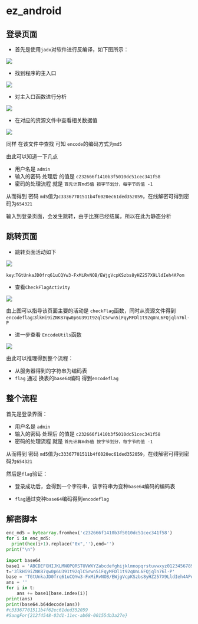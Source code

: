 # ez_android

## 登录页面

- 首先是使用`jadx`对软件进行反编译，如下图所示：

![](https://ms-study.oss-cn-chengdu.aliyuncs.com/Binary_study/RE/Snipaste_2021-09-25_15-28-19.png)

- 找到程序的主入口

![](https://ms-study.oss-cn-chengdu.aliyuncs.com/Binary_study/RE/Snipaste_2021-09-25_15-51-56.png)

- 对主入口函数进行分析

![](https://ms-study.oss-cn-chengdu.aliyuncs.com/Binary_study/RE/Snipaste_2021-09-25_16-00-17.png)

- 在对应的资源文件中查看相关数据值 

![](https://ms-study.oss-cn-chengdu.aliyuncs.com/Binary_study/RE/Snipaste_2021-09-25_16-02-15.png)

同样 在该文件中查找 可知  `encode`的编码方式为`md5`

由此可以知道一下几点

- 用户名是 `admin` 
- 输入的密码 处理后 的值是 `c232666f1410b3f5010dc51cec341f58`
- 密码的处理流程 就是 `首先计算md5值 按字节划分，每字节的值 -1`

从而得到 密码 `md5`值为`c33367701511b4f6020ec61ded352059`，在线解密可得到密码为`654321`

输入到登录页面，会发生跳转，由于比赛已经结属，所以在此为静态分析



## 跳转页面

- 跳转页面活动如下

![](https://ms-study.oss-cn-chengdu.aliyuncs.com/Binary_study/RE/Snipaste_2021-09-25_16-14-24.png)



`key`:`TGtUnkaJD0frq61uCQYw3-FxMiRvNOB/EWjgVcpKSzbs8yHZ257X9LldIeh4APom`

- 查看`CheckFlagActivity`

![](https://ms-study.oss-cn-chengdu.aliyuncs.com/Binary_study/RE/Snipaste_2021-09-25_16-17-31.png)

由上图可以指导该页面主要的活动是 `checkFlag`函数，同时从资源文件得到`encodeflag`:`3lkHi9iZNK87qw0p6U391t92qlC5rwn5iFqyMFDl1t92qUnL6FQjqln76l-P`

- 进一步查看 `EncodeUtils`函数

![](https://ms-study.oss-cn-chengdu.aliyuncs.com/Binary_study/RE/Snipaste_2021-09-25_16-21-27.png)

由此可以推理得到整个流程：

- 从服务器得到的字符串为编码表
- `flag` 通过 换表的`base64`编码 得到`encodeflag`



## 整个流程

首先是登录界面：

- 用户名是 `admin` 
- 输入的密码 处理后 的值是 `c232666f1410b3f5010dc51cec341f58`
- 密码的处理流程 就是 `首先计算md5值 按字节划分，每字节的值 -1`

从而得到 密码 `md5`值为`c33367701511b4f6020ec61ded352059`，在线解密可得到密码为`654321`

然后是`flag`验证：

- 登录成功后，会得到一个字符串，该字符串为变种`base64`编码的编码表

- `flag`通过变种`base64`编码得到`encodeflag`

  

## 解密脚本

```python
enc_md5 = bytearray.fromhex('c232666f1410b3f5010dc51cec341f58')
for i in enc_md5:
  print(hex(i+1).replace("0x",''),end='')
print("\n")
 
import base64
base1 = 'ABCDEFGHIJKLMNOPQRSTUVWXYZabcdefghijklmnopqrstuvwxyz0123456789+/'
t='3lkHi9iZNK87qw0p6U391t92qlC5rwn5iFqyMFDl1t92qUnL6FQjqln76l-P'
base = 'TGtUnkaJD0frq61uCQYw3-FxMiRvNOB/EWjgVcpKSzbs8yHZ257X9LldIeh4APom '
ans = ''
for i in t:
    ans += base1[base.index(i)]
print(ans)
print(base64.b64decode(ans))
#c33367701511b4f62ec61ded352059
#SangFor{212f4548-03d1-11ec-ab68-00155db3a27e}
```

